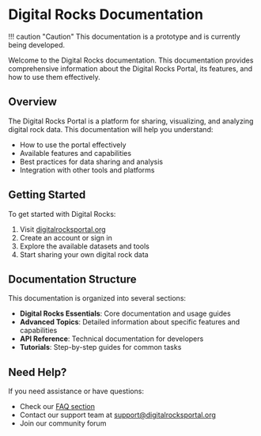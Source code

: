 # Digital Rocks Documentation

!!! caution "Caution"
    This documentation is a prototype and is currently being developed.

Welcome to the Digital Rocks documentation. This documentation provides comprehensive information about the Digital Rocks Portal, its features, and how to use them effectively.

## Overview

The Digital Rocks Portal is a platform for sharing, visualizing, and analyzing digital rock data. This documentation will help you understand:

- How to use the portal effectively
- Available features and capabilities
- Best practices for data sharing and analysis
- Integration with other tools and platforms

## Getting Started

To get started with Digital Rocks:

1. Visit [digitalrocksportal.org](https://digitalrocksportal.org)
2. Create an account or sign in
3. Explore the available datasets and tools
4. Start sharing your own digital rock data

## Documentation Structure

This documentation is organized into several sections:

- **Digital Rocks Essentials**: Core documentation and usage guides
- **Advanced Topics**: Detailed information about specific features and capabilities
- **API Reference**: Technical documentation for developers
- **Tutorials**: Step-by-step guides for common tasks

## Need Help?

If you need assistance or have questions:

- Check our [FAQ section](https://digitalrocksportal.org/faq)
- Contact our support team at [support@digitalrocksportal.org](mailto:support@digitalrocksportal.org)
- Join our community forum 